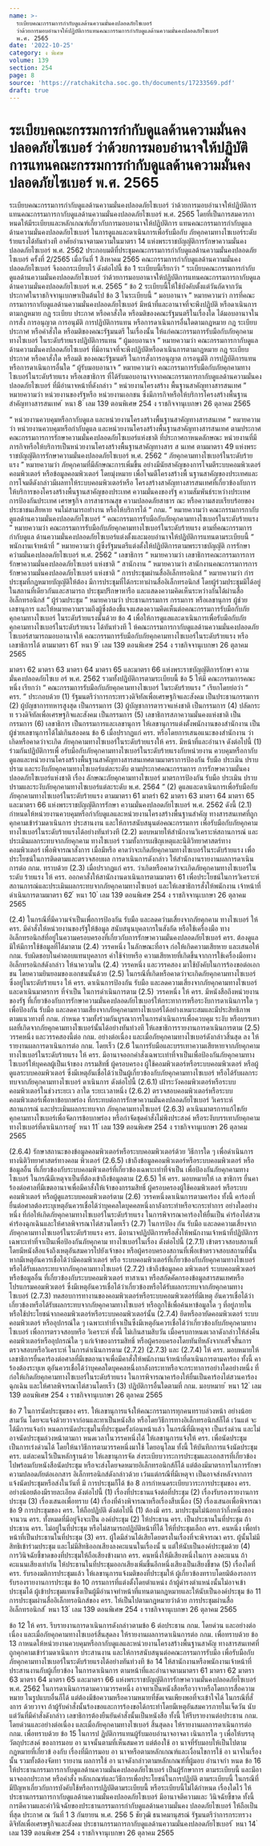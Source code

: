```yaml
---
name: >-
  ระเบียบคณะกรรมการกำกับดูแลด้านความมั่นคงปลอดภัยไซเบอร์
  ว่าด้วยการมอบอำนาจให้ปฏิบัติการแทนคณะกรรมการกำกับดูแลด้านความมั่นคงปลอดภัยไซเบอร์
  พ.ศ. 2565
date: '2022-10-25'
category: ง พิเศษ
volume: 139
section: 254
page: 8
source: 'https://ratchakitcha.soc.go.th/documents/17233569.pdf'
draft: true
---
```


# ระเบียบคณะกรรมการกำกับดูแลด้านความมั่นคงปลอดภัยไซเบอร์ ว่าด้วยการมอบอำนาจให้ปฏิบัติการแทนคณะกรรมการกำกับดูแลด้านความมั่นคงปลอดภัยไซเบอร์ พ.ศ. 2565

ระเบียบคณะกรรมการกำกับดูแลด้านความมั่นคงปลอดภัยไซเบอร์ ว่าด้วยการมอบอำนาจให้ปฏิบัติการแทนคณะกรรมการกากับดูแลด้านความมั่นคงปลอดภัยไซเบอร์ พ.ศ. 2565 โดยที่เป็นการสมควรกา หนดให้มีระเบียบและหลักเกณฑ์เกี่ยวกับการมอบอานาจให้ปฏิบัติการ แทนคณะกรรมการกำกับดูแลด้านความมั่นคงปลอดภัยไซเบอร์ ในการดูแลและดาเนินการเพื่อรับมือกับ ภัยคุกคามทางไซเบอร์ระดับร้ายแรงได้ทันท่วงที อาศัยอำนาจตามความในมาตรา 14 แห่งพระราชบัญญัติการรักษาความมั่นคงปลอดภัยไซเบอร์ พ.ศ. 2562 ประกอบมติที่ประชุมคณะกรรมการกำกับดูแลด้านความมั่นคงปลอดภัยไซเบอร์ ครั้งที่ 2/2565 เมื่อวันที่ 1 สิงหาคม 2565 คณะกรรมการกำกับดูแลด้านความมั่นคงปลอดภัยไซเบอร์ จึงออกระเบียบไว้ ดังต่อไปนี้ ข้อ 1 ระเบียบนี้เรียกว่า “ ระเบียบคณะกรรมการกำกับดูแลด้านความมั่นคงปลอดภัยไซเบอร์ ว่าด้วยการมอบอานาจให้ปฏิบัติการแทนคณะกรรมการกากับดูแลด้านความมั่นคงปลอดภัยไซเบอร์ พ.ศ. 2565 ” ข้อ 2 ระเบียบนี้ให้ใช้บังคับตั้งแต่วันถัดจากวันประกาศในราชกิจจานุเบกษาเป็นต้นไป ข้อ 3 ในระเบียบนี้ “ มอบอานาจ ” หมายความว่า การที่คณะกรรมการกากับดูแลด้านความมั่นคงปลอดภัยไซเบอร์ มีหน้าที่และอานาจที่จะพึงปฏิบัติ หรือดาเนินการตามกฎหมาย กฎ ระเบียบ ประกาศ หรือคาสั่งใด หรือมติของคณะรัฐมนตรีในเรื่องใด ได้มอบอานาจในการสั่ง การอนุญาต การอนุมัติ การปฏิบัติการแทน หรือการดาเนินการอื่นใดตามกฎหมาย กฎ ระเบียบ ประกาศ หรือคำสั่งใด หรือมติของคณะรัฐมนตรี ในเรื่องนั้น ให้แก่คณะกรรมการรับมือกับภัยคุกคามทางไซเบอร์ ในระดับร้ายแรงปฏิบัติการแทน “ ผู้มอบอานาจ ” หมายความว่า คณะกรรมการกากับดูแลด้านความมั่นคงปลอดภัยไซเบอร์ ที่มีอานาจที่จะพึงปฏิบัติหรือดาเนินการตามกฎหมาย กฎ ระเบียบ ประกาศ หรือคาสั่งใด หรือมติ ของคณะรัฐมนตรี ในการสั่งการอนุญาต การอนุมัติ การปฏิบัติการแทน หรือการดาเนินการอื่นใด “ ผู้รับมอบอานาจ ” หมายความว่า คณะกรรมการรับมือกับภัยคุกคามทางไซเบอร์ในระดับร้ายแรง หรือเลขาธิการ ที่ได้รับมอบอานาจจากคณะกรรมการกากับดูแลด้านความมั่นคงปลอดภัยไซเบอร์ ที่มีอำนาจหน้าที่ดังกล่าว “ หน่วยงานโครงสร้าง พื้นฐานสาคัญทางสารสนเทศ ” หมายความว่า หน่วยงานของรัฐหรือ หน่วยงานเอกชน ซึ่งมีภารกิจหรือให้บริการโครงสร้างพื้นฐานสำคัญทางสารสนเทศ ้ หนา 8 ่ เลม 139 ตอนพิเศษ 254 ง ราชกิจจานุเบกษา 26 ตุลาคม 2565

“ หน่วยงานควบคุมหรือกากับดูแล และหน่วยงานโครงสร้างพื้นฐานสาคัญทางสารสนเทศ ” หมายความว่า หน่วยงานควบคุมหรือกำกับดูแล และหน่วยงานโครงสร้างพื้นฐานสาคัญทางสารสนเทศ ตามประกาศคณะกรรมการการรักษาความมั่นคงปลอดภัยไซเบอร์แห่งชาติ ที่ประกาศกาหนดลักษณะ หน่วยงานที่มีภารกิจหรือให้บริการเป็นหน่วยงานโครงสร้างพื้นฐานสาคัญทางสาร ส นเทศ ตามมาตรา 49 แห่งพระราชบัญญัติการรักษาความมั่นคงปลอดภัยไซเบอร์ พ.ศ. 2562 “ ภัยคุกคามทางไซเบอร์ในระดับร้ายแรง ” หมายความว่า ภัยคุกคามที่มีลักษณะการเพิ่มขึ้น อย่างมีนัยสาคัญของการโจมตีระบบคอมพิวเตอร์ คอมพิวเตอร์ หรือข้อมูลคอมพิวเตอร์ โดยมุ่งหมาย เพื่อโจมตีโครงสร้างพื้ นฐานสาคัญของประเทศและการโจมตีดังกล่าวมีผลทาให้ระบบคอมพิวเตอร์หรือ โครงสร้างสาคัญทางสารสนเทศที่เกี่ยวข้องกับการให้บริการของโครงสร้างพื้นฐานสาคัญของประเทศ ความมั่นคงของรัฐ ความสัมพันธ์ระหว่างประเทศ การป้องกันประเทศ เศรษฐกิจ การสาธารณสุข ความปลอดภัยสาธาร ณะ หรือความสงบเรียบร้อยของประชาชนเสียหาย จนไม่สามารถทำงาน หรือให้บริการได้ “ กกม. ” หมายความว่า คณะกรรมการกากับดูแลด้านความมั่นคงปลอดภัยไซเบอร์ “ คณะกรรมการรับมือกับภัยคุกคามทางไซเบอร์ในระดับร้ายแรง ” หมายความว่า คณะกรรมการรับมือกับภัยคุกคามทางไซเบอร์ในระดับร้ายแรง ตามที่คณะกรรมการกำกับดูแล ด้านความมั่นคงปลอดภัยไซเบอร์แต่งตั้งและมอบอำนาจให้ปฏิบัติการแทนตามระเบียบนี้ “ พนักงานเจ้าหน้าที่ ” หมายความว่า ผู้ซึ่งรัฐมนตรีแต่งตั้งให้ปฏิบัติการตามพระราชบัญญัติ การรักษาควำมมั่นคงปลอดภัยไซเบอร์ พ.ศ. 2562 “ เลขาธิการ ” หมายความว่า เลขาธิการคณะกรรมการการรักษาความมั่นคงปลอดภัยไซเบอร์ แห่งชาติ “ สานักงาน ” หมายความว่า สานักงานคณะกรรมการการรักษาความมั่นคงปลอดภัยไซเบอร์ แห่งชาติ “ การประชุมผ่านสื่ออิเล็กทรอนิกส์ ” หมายความว่า กำรประชุมที่กฎหมายบัญญัติให้ต้อง มีการประชุมที่ได้กระทาผ่านสื่ออิเล็กทรอนิกส์ โดยผู้ร่วมประชุมมิได้อยู่ในสถานที่เดียวกันและสามารถ ประชุมปรึกษาหารือ และแสดงความคิดเห็นระหว่างกันได้ผ่านสื่ออิเล็กทรอนิกส์ “ ผู้ร่วมประชุม ” หมายความว่า ประธานกรรมการ กรรมการ หรือเลขานุการ ผู้ช่วยเลขานุการ และให้หมายความรวมถึงผู้ซึ่งต้องชี้แจงแสดงความคิดเห็นต่อคณะกรรมการรับมือกับภัยคุกคามทางไซเบอร์ ในระดับร้ายแรงนั้นด้วย ข้อ 4 เพื่อให้การดูแลและดาเนินการเพื่อรับมือกับภัยคุกคามทางไซเบอร์ในระดับร้ายแรง ได้ทันท่วงที ใ ห้คณะกรรมการกากับดูแลด้านความมั่นคงปลอดภัยไซเบอร์สามารถมอบอานาจให้ คณะกรรมการรับมือกับภัยคุกคามทางไซเบอร์ในระดับร้ายแรง หรือเลขาธิการได้ ตามมาตรา 61 ้ หนา 9 ่ เลม 139 ตอนพิเศษ 254 ง ราชกิจจานุเบกษา 26 ตุลาคม 2565

มาตรา 62 มาตรา 63 มาตรา 64 มาตรา 65 และมาตรา 66 แห่งพระราชบัญญัติการรักษา ความมั่นคงปลอดภัยไซเบ อร์ พ.ศ. 2562 รวมทั้งปฏิบัติการตามระเบียบนี้ ข้อ 5 ให้มี คณะกรรมการคณะหนึ่ง เรียกว่า “ คณะกรรมการรับมือกับภัยคุกคามทางไซเบอร์ ในระดับร้ายแรง ” เรียกโดยย่อว่า “ ครร. ” ประกอบด้วย (1) รัฐมนตรีว่าการกระทรวงดิจิทัลเพื่อเศรษฐกิจและสังคม เป็นประธานกรรมการ (2) ผู้บัญชาการทหารสูงสุด เป็นกรรมการ (3) ผู้บัญชาการตารวจแห่งชาติ เป็นกรรมการ (4) ปลัดกระท รวงดิจิทัลเพื่อเศรษฐกิจและสังคม เป็นกรรมการ (5) เลขาธิการสภาความมั่นคงแห่งชาติ เป็นกรรมการ (6) เลขาธิการ เป็นกรรมการและเลขานุการ ให้เลขานุการแต่งตั้งพนักงานของสำนักงาน เป็นผู้ช่วยเลขานุการได้ไม่เกินสองคน ข้อ 6 เมื่อปรากฏแก่ ครร. หรือโดยการเสนอแนะของสำนักงาน ว่าเกิดหรือคาดว่าจะเกิด ภัยคุกคามทางไซเบอร์ในระดับร้ายแรงให้ ครร. มีหน้าที่และอำนาจ ดังต่อไปนี้ (1) ร่วมกันปฏิบัติการเพื่ อรับมือกับภัยคุกคามทางไซเบอร์ในระดับร้ายแรงกับหน่วยงาน ควบคุมหรือกากับดูแลและหน่วยงานโครงสร้างพื้นฐานสาคัญทางสารสนเทศตามมาตราการป้องกัน รับมือ ประเมิน ปราบปราม และระงับภัยคุกคามทางไซเบอร์แต่ละระดับ ตามประกาศคณะกรรมการ การรักษาความมั่นคงปลอดภัยไซเบอร์แห่งชาติ เรื่อง ลักษณะภัยคุกคามทางไซเบอร์ มาตรการป้องกัน รับมือ ประเมิน ปราบปรามและระงับภัยคุกคามทางไซเบอร์แต่ละระดับ พ.ศ. 2564 ” (2) ดูแลและดาเนินการเพื่อรับมือกับภัยคุกคามทางไซเบอร์ในระดับร้ายแรง ตามมาตรา 61 มาตรำ 62 มาตรา 63 มาตรา 64 มาตรา 65 และมาตรา 66 แห่งพระราชบัญญัติการรักษา ความมั่นคงปลอดภัยไซเบอร์ พ.ศ. 2562 ดังนี้ (2.1) กำหนดให้หน่วยงานควบคุมหรือกำกับดูแลและหน่วยงานโครงสร้างพื้นฐานสำคัญ ทางสารสนเทศที่ถูกคุกคามเข้าร่วมดาเนินการ ประสานงาน และให้การสนับสนุนต่อคณะกรรมการ เพื่อรับมือกับภัยคุกคามทางไซเบอร์ในระดับร้ายแรงได้อย่างทันท่วงที (2.2) มอบหมายให้สำนักงานวิเคราะห์สถานการณ์ และประเมินผลกระทบจากภัยคุกคาม ทางไซเบอร์ รวมทั้งการเผชิญเหตุและนิติวิทยาศาสตร์ทางคอมพิวเตอร์ เพื่อพิจารณาสั่งการ เมื่อมีหรือ คาดว่าจะเกิดภัยคุกคามทางไซเบอร์ในระดับร้ายแรง เพื่อประโยชน์ในการติดตามและตรวจสอบผล การดาเนินการดังกล่าว ให้สำนักงานรายงานผลการดาเนินการต่อ กกม. ทราบด้วย (2.3) เมื่อปรากฏแก่ ครร. ว่าเกิดหรือคาดว่าจะเกิดภัยคุกคามทางไซเบอร์ในระดับ ร้ายแรง ให้ ครร. ออกคาสั่งให้สานักงานดาเนินการตามมาตรา 61 เพื่อประโยชน์ในการวิเคราะห์ สถานการณ์และประเมินผลกระทบจากภัยคุกคามทางไซเบอร์ และให้เลขาธิการสั่งให้พนักงาน เจ้าหน้าที่ดำเนินการตามมาตรา 62 ้ หนา 10 ่ เลม 139 ตอนพิเศษ 254 ง ราชกิจจานุเบกษา 26 ตุลาคม 2565

(2.4) ในกรณีที่มีความจำเป็นเพื่อการป้องกัน รับมือ และลดควำมเสี่ยงจากภัยคุกคาม ทางไซเบอร์ ให้ ครร. มีคำสั่งให้หน่วยงานของรัฐให้ข้อมูล สนับสนุนบุคลากรในสังกัด หรือใช้เครื่องมือ ทางอิเล็กทรอนิกส์ที่อยู่ในความครอบครองที่เกี่ยวกับการรักษาความมั่นคงปลอดภัยไซเบอร์ ครร. ต้องดูแลมิให้มีการใช้ข้อมูลที่ได้มาตาม (2.4) วรรคหนึ่ง ในลักษณะที่อาจ ก่อให้เกิดความเสียหาย และเสนอให้ กกม. รับผิดชอบในค่าตอบแทนบุคลากร ค่าใช้จ่ายหรือ ความเสียหายที่เกิดขึ้นจากการใช้เครื่องมือทางอิเล็กทรอนิกส์ดังกล่าว ให้นาความใน (2.4) วรรคหนึ่ง และวรรคสอง มาใช้บังคับในการร้องขอต่อเอก ชน โดยความยินยอมของเอกชนนั้นด้วย (2.5) ในกรณีที่เกิดหรือคาดว่าจะเกิดภัยคุกคามทางไซเบอร์ซึ่งอยู่ในระดับร้ายแรง ให้ ครร. ดาเนินการป้องกัน รับมือ และลดความเสี่ยงจากภัยคุกคามทางไซเบอร์และดาเนินมาตรการ ที่จำเป็น ในการดำเนินการตาม (2.5) วรรคหนึ่ง ให้ ครร. มีหนังสือถึงหน่วยงานของรัฐ ที่เกี่ยวข้องกับการรักษาความมั่นคงปลอดภัยไซเบอร์ให้กระทาการหรือระงับการดาเนินการใด ๆ เพื่อป้องกัน รับมือ และลดความเสี่ยงจากภัยคุกคามทางไซเบอร์ได้อย่างเหมาะสมและมีประสิทธิภาพ ตามแนวทางที่ กกม. กำหนด รวมทั้งร่วมกันบูรณาการในการดำเนินการเพื่อควบคุม ระงับ หรือบรรเทาผลที่เกิดจากภัยคุกคามทางไซเบอร์นั้นได้อย่างทันท่วงที ให้เลขาธิการรายงานการดาเนินการตาม (2.5) วรรคหนึ่ง และวรรคสองนี้ต่อ กกม. อย่างต่อเนื่อง และเมื่อภัยคุกคามทางไซเบอร์ดังกล่าวสิ้นสุด ลง ให้รายงานผลการดาเนินการต่อ กกม. โดยเร็ว (2.6 ในการรับมือและบรรเทาความเสียหายจากภัยคุกคามทางไซเบอร์ในระดับร้ายแรง ให้ ครร. มีอานาจออกคำสั่งเฉพาะเท่าที่จาเป็นเพื่อป้องกันภัยคุกคามทางไซเบอร์ให้บุคคลผู้เป็นเจ้าของ กรรมสิทธิ์ ผู้ครอบครอง ผู้ใช้คอมพิวเตอร์หรือระบบคอมพิวเตอร์ หรือผู้ดูแลระบบคอมพิวเตอร์ ซึ่งมีเหตุอันเชื่อได้ว่าเป็นผู้เกี่ยวข้องกับภัยคุกคามทางไซเบอร์ หรือได้รับผลกระทบจากภัยคุกคามทางไซเบอร์ ดาเนินการ ดังต่อไปนี้ (2.6.1) เฝ้าระวังคอมพิวเตอร์หรือระบบคอมพิวเตอร์ในช่วงระยะเว ลาใด ระยะเวลาหนึ่ง (2.6.2) ตรวจสอบคอมพิวเตอร์หรือระบบคอมพิวเตอร์เพื่อหาข้อบกพร่อง ที่กระทบต่อการรักษาความมั่นคงปลอดภัยไซเบอร์ วิเคราะห์สถานการณ์ และประเมินผลกระทบจาก ภัยคุกคามทางไซเบอร์ (2.6.3) ดาเนินมาตรการแก้ไขภัยคุกคามทางไซเบอร์เพื่อจัดการข้อบกพร่อง หรือกำจัดชุดคำสั่งไม่พึงประสงค์ หรือระงับบรรเทาภัยคุกคามทางไซเบอร์ที่ดาเนินการอยู่ ้ หนา 11 ่ เลม 139 ตอนพิเศษ 254 ง ราชกิจจานุเบกษา 26 ตุลาคม 2565

(2.6.4) รักษาสถานะของข้อมูลคอมพิวเตอร์หรือระบบคอมพิวเตอร์ด้วย วิธีการใด ๆ เพื่อดำเนินการทางนิติวิทยาศาสตร์ทางคอม พิวเตอร์ (2.6.5) เข้าถึงข้อมูลคอมพิวเตอร์หรือระบบคอมพิวเตอร์ หรือข้อมูลอื่น ที่เกี่ยวข้องกับระบบคอมพิวเตอร์ที่เกี่ยวข้องเฉพาะเท่าที่จำเป็น เพื่อป้องกันภัยคุกคามทางไซเบอร์ ในกรณีมีเหตุจาเป็นที่ต้องเข้าถึงข้อมูลตาม (2.6.5) ให้ ครร. มอบหมายให้ เล ขาธิการ ยื่นคาร้องต่อศาลที่มีเขตอานาจเพื่อมีคาสั่งให้เจ้าของกรรมสิทธิ์ ผู้ครอบครองผู้ใช้คอมพิวเตอร์ หรือระบบคอมพิวเตอร์ หรือผู้ดูแลระบบคอมพิวเตอร์ตาม (2.6) วรรคหนึ่งดาเนินการตามคาร้อง ทั้งนี้ คาร้องที่ยื่นต่อศาลต้องระบุเหตุอันควรเชื่อได้ว่าบุคคลใดบุคคลหนึ่งกาลังกระทำหรือจะกระทำการ อย่างใดอย่างหนึ่ง ที่ก่อให้เกิดภัยคุกคามทางไซเบอร์ในระดับร้ายแรง ในการพิจารณาคาร้องให้ยื่นเป็น คำร้องไต่สวนคำร้องฉุกเฉินและให้ศาลพิจารณาไต่สวนโดยเร็ว (2.7) ในการป้อง กัน รับมือ และลดความเสี่ยงจากภัยคุกคามทางไซเบอร์ในระดับร้ายแรง ครร. มีอานาจปฏิบัติการหรือสั่งให้พนักงานเจ้าหน้าที่ปฏิบัติการเฉพาะเท่าที่จาเป็นเพื่อป้องกันภัยคุกคาม ทางไซเบอร์ในเรื่อง ดังต่อไปนี้ (2.7.1) เข้าตรวจสอบสถานที่ โดยมีหนังสือแจ้งถึงเหตุอันสมควรไปยังเจ้าของ หรือผู้ครอบครองสถานที่เพื่อเข้าตรวจสอบสถานที่นั้น หากมีเหตุอันควรเชื่อได้ว่ามีคอมพิวเตอร์ หรือ ระบบคอมพิวเตอร์ที่เกี่ยวข้องกับภัยคุกคามทางไซเบอร์ หรือได้รับผลกระทบจากภัยคุกคามทางไซเบอร์ (2.7.2) เข้าถึงข้อมูลคอ มพิวเตอร์ ระบบคอมพิวเตอร์ หรือข้อมูลอื่น ที่เกี่ยวข้องกับระบบคอมพิวเตอร์ ทาสาเนา หรือสกัดคัดกรองข้อมูลสารสนเทศหรือโปรแกรมคอมพิวเตอร์ ซึ่งมีเหตุอันควรเชื่อได้ว่าเกี่ยวข้องหรือได้รับผลกระทบจากภัยคุกคามทางไซเบอร์ (2.7.3) ทดสอบการทางานของคอมพิวเตอร์หรือระบบคอมพิวเตอร์ที่มีเหตุ อันควรเชื่อได้ว่าเกี่ยวข้องหรือได้รับผลกระทบจากภัยคุกคามทางไซเบอร์ หรือถูกใช้เพื่อค้นหาข้อมูลใด ๆ ที่อยู่ภายในหรือใช้ประโยชน์จากคอมพิวเตอร์หรือระบบคอมพิวเตอร์นั้น (2.7.4) ยึดหรืออายัดคอมพิวเตอร์ ระบบคอมพิวเตอร์ หรืออุปกรณ์ใด ๆ เฉพาะเท่าที่จาเป็นซึ่งมีเหตุอันควรเชื่อได้ว่าเกี่ยวข้องกับภัยคุกคามทางไซเบอร์ เพื่อการตรวจสอบหรือ วิเคราะห์ ทั้งนี้ ไม่เกินสามสิบวัน เมื่อครบกาหนดเวลาดังกล่าวให้ส่งคืนคอมพิวเตอร์หรืออุปกรณ์ใด ๆ แก่เจ้าของกรรมสิทธิ์ หรือผู้ครอบครองโดยทันทีหลังจากเสร็จสิ้นการตรวจสอบหรือวิเคราะห์ ในการดำเนินการตาม (2.7.2) (2.7.3) และ (2.7.4) ให้ ครร. มอบหมายให้เลขาธิการยื่นคาร้องต่อศาลที่มีเขตอานาจเพื่อมีคาสั่งให้พนักงานเจ้าหน้าที่ดาเนินการตามคาร้อง ทั้งนี้ คาร้องต้องระบุเห ตุอันควรเชื่อได้ว่าบุคคลใดบุคคลหนึ่งกาลังกระทาหรือจะกระทาการอย่างใดอย่างหนึ่ง ที่ก่อให้เกิดภัยคุกคามทางไซเบอร์ในระดับร้ายแรง ในการพิจารณาคาร้องให้ยื่นเป็นคาร้องไต่สวนคาร้องฉุกเฉิน และให้ศาลพิจารณาไต่สวนโดยเร็ว (3) ปฏิบัติการอื่นใดตามที่ กกม. มอบหมาย ้ หนา 12 ่ เลม 139 ตอนพิเศษ 254 ง ราชกิจจานุเบกษา 26 ตุลาคม 2565

ข้อ 7 ในการนัดประชุมของ ครร. ให้เลขานุการแจ้งให้คณะกรรมการทุกคนทราบล่วงหน้า อย่างน้อยสามวัน โดยจะแจ้งด้วยวาจาก่อนและทาเป็นหนังสือ หรือโดยวิธีการทางอิเล็กทรอนิกส์ก็ได้ เว้นแต่ จะได้มีการแจ้งกำ หนดการนัดประชุมในที่ประชุมครั้งก่อนหน้าแล้ว ในกรณีที่มีเหตุจา เป็นเร่งด่วน และไม่อาจนัดประชุมล่วงหน้าตามกา หนดเวลาในวรรคหนึ่งได้ ให้เลขานุการแจ้งให้ ครร. เพื่อนัดประชุมเป็นการเร่งด่วนได้ โดยให้นาวิธีการตามวรรคหนึ่งมาใช้ โดยอนุโลม ทั้งนี้ ให้บันทึกการแจ้งนัดประชุม ครร. แต่ละคนไว้เป็นหลักฐานด้วย ให้เลขานุการจัด ส่งระเบียบวาระการประชุมและเอกสารที่เกี่ยวข้องไปพร้อมกับหนังสือนัดประชุม หรือจะส่งโดยจดหมายอิเล็กทรอนิกส์ก็ได้ แต่ต้องมีมาตรการในการรักษาความปลอดภัยต่อเอกสาร อิเล็กทรอนิกส์ดังกล่าวด้วย เว้นแต่กรณีที่มีเหตุจา เป็นอาจส่งหลังจากการแจ้งนัดประชุมหรือส่งในวันที่ มี การประชุมก็ได้ ข้อ 8 การกำหนดระเบียบวาระการประชุมของ ครร. อย่างน้อยต้องมีรายละเอียด ดังต่อไปนี้ (1) เรื่องที่ประธานแจ้งต่อที่ประชุม (2) เรื่องรับรองรายงานการประชุม (3) เรื่องเสนอเพื่อทราบ (4) เรื่องที่ค้างพิจารณาหรือเรื่องสืบเนื่อง (5) เรื่องเสนอเพื่อพิจารณา ข้อ 9 การประชุมของ ครร. ให้ถือปฏิบัติ ดังต่อไปนี้ (1) ต้องมี ครร. มาประชุมไม่น้อยกว่ากึ่งหนึ่งของจานวน ครร. ทั้งหมดที่มีอยู่จึงจะเป็น องค์ประชุม (2) ให้ประธาน ครร. เป็นประธานในที่ประชุม ถ้าประธาน ครร. ไม่อยู่ในที่ประชุม หรือไม่สามารถปฏิบัติหน้าที่ได้ ให้ที่ประชุมเลือก ครร. คนหนึ่ง เพื่อทำหน้าที่เป็นประธานในที่ประชุม (3) ครร. ผู้ใดมีส่วนได้เสียโดยตรงในเรื่องที่จะพิจารณา ครร. ผู้นั้นไม่มีสิทธิเข้าร่วมประชุม และไม่มีสิทธิออกเสียงลงคะแนนในเรื่องนั้ น แต่ให้นับเป็นองค์ประชุมด้วย (4) การวินิจฉัยชี้ขาดของที่ประชุมให้ถือเสียงข้างมาก ครร. คนหนึ่งให้มีเสียงหนึ่งในการ ลงคะแนน ถ้าคะแนนเสียงเท่ากัน ให้ประธานในที่ประชุมออกเสียงเพิ่มขึ้นอีกหนึ่งเสียงเป็นเสียงชี้ขาด (5) เรื่องใดที่ ครร. รับรองมติการประชุมแล้ว ให้เลขานุการแจ้งมติของที่ประชุมให้ ผู้เกี่ยวข้องทราบโดยมิต้องรอการรับรองรายงานการประชุม ข้อ 10 กรรมการที่แต่งตั้งโดยตำแหน่ง ถ้าผู้ดำรงตำแหน่งนั้นไม่อาจเข้าประชุมได้ ผู้เข้าประชุมแทนซึ่งเป็นผู้มีอำนาจทำหน้าที่แทนตามกฎหมายและให้นับเป็นองค์ประชุม ข้อ 11 การประชุมผ่านสื่ออิเล็กทรอนิกส์ของ ครร. ให้เป็นไปตามกฎหมายว่าด้วย การประชุมผ่านสื่ออิเล็กทรอนิกส์ ้ หนา 13 ่ เลม 139 ตอนพิเศษ 254 ง ราชกิจจานุเบกษา 26 ตุลาคม 2565

ข้อ 12 ให้ ครร. รีบรายงานการดาเนินการดังกล่าวตามข้อ 6 ต่อประธาน กกม. โดยด่วน และอย่างต่อเนื่อง และเมื่อภัยคุกคามทางไซเบอร์สิ้นสุดลง ให้รายงานผลการดาเนินการต่อ กกม. เพื่อทราบด้วย ข้อ 13 กาหนดให้หน่วยงานควบคุมหรือกากับดูแลและหน่วยงานโครงสร้างพื้นฐานสาคัญ ทางสารสนเทศที่ถูกคุกคามเข้าร่วมดาเนินการ ประสานงาน และให้การสนับสนุนต่อคณะกรรมการรับมือ เพื่อรับมือกับภัยคุกคามทางไซเบอร์ในระดับร้ายแรงได้อย่างทันท่วงที ข้อ 14 ให้สานักงานหรือพนักงานเจ้าหน้าที่ ประสานงานกับผู้เกี่ยวข้อง ในการดาเนินการ ตามหน้าที่และอำนาจตามมาตรา 61 มาตรา 62 มาตรา 63 มาตรา 64 มาตรา 65 และมาตรา 66 แห่งพระราชบัญญัติการรักษาความมั่นคงปลอดภัยไซเบอร์ พ.ศ. 2562 ในการดาเนินการตามความวรรคหนึ่ง อาจทาเป็นหนังสือหรือวาจาหรือโดยการสื่อความหมาย ในรูปแบบอื่นก็ได้ แต่ต้องมีข้อความหรือความหมายที่ชัดเจนเพียงพอที่จะเข้าใจได้ ในกรณีที่สั่ งการ ด้วยวาจา ถ้าผู้รับคำสั่งนั้นร้องขอและการร้องขอได้กระทำโดยมีเหตุอันสมควรภายในเจ็ดวัน นับแต่วันที่มีคำสั่งดังกล่าว เลขาธิการต้องยืนยันคำสั่งนั้นเป็นหนังสือ ทั้งนี้ ให้รีบรายงานต่อประธาน กกม. โดยด่วนและอย่างต่อเนื่อง และเมื่อภัยคุกคามทางไซเบอร์ สิ้นสุดลง ให้รายงานผลการดาเนินการต่อ กกม. เพื่อทราบด้วย ข้อ 15 ในการป ฏิบัติการแทนผู้รับมอบอำนาจอาจดา เนินการใด ๆ เพื่อให้บรรลุวัตถุประสงค์ ของการมอบ อา นาจนั้นตามที่เห็นสมควร แต่ต้องใช้ อา นาจที่รับมอบให้เป็นไปตามกฎหมายที่เกี่ยวข้ องกับ เรื่องที่มีการมอบ อา นาจหรือตามหลักเกณฑ์และเงื่อนไขการใช้ อา นาจในเรื่องนั้น รวมทั้งต้องจัดทา รายงาน ผลการใช้ อา นาจดังกล่าวตามหลักเกณฑ์ที่ผู้มอบ อำนาจกำ หนด ข้อ 16 ให้ประธานกรรมการกากับดูแลด้านความมั่นคงปลอดภัยไซเบอร์ เป็นผู้รักษาการ ตามระเบียบนี้ และมีอานาจออกประกาศ หรือคำสั่ง หลักเกณฑ์และวิธีการเพื่อประโยชน์ในการปฏิบัติ ตามระเบียบนี้ ในกรณีที่มีปัญหาเกี่ยวกับการบังคับใช้หรือการปฏิบัติตามระเบียบนี้ หรือระเบียบนี้ไม่ได้กำหนด เรื่องใดไว้ ให้ประธานกรรมการกากับดูแลด้านความมั่นคงปลอดภัยไซเบอร์ มีอานาจตีความและ วินิจฉัยชี้ขาด ทั้งนี้ การตีความและคำวินิจฉัยของประธานกรรมการกำกับดูแลด้านความมั่นคง ปลอดภัยไซเบอร์ ให้ถือเป็นที่สุด ประกาศ ณ วันที่ 1 3 กันยายน พ.ศ. 256 5 ชัยวุฒิ ธนาคมานุสรณ์ รัฐมนตรีว่าการกระทรวงดิจิทัลเพื่อเศรษฐกิจและสังคม ประธานกรรมการกากับดูแลด้านความมั่นคงปลอดภัยไซเบอร์ ้ หนา 14 ่ เลม 139 ตอนพิเศษ 254 ง ราชกิจจานุเบกษา 26 ตุลาคม 2565
